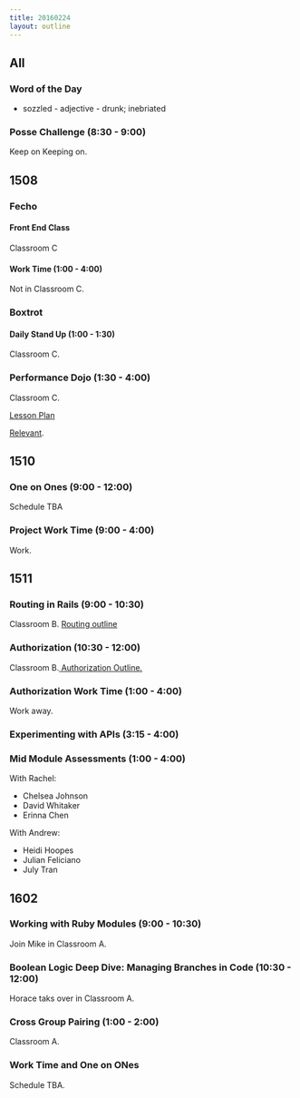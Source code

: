 ```yaml
---
title: 20160224
layout: outline
---
```


## All

### Word of the Day

* sozzled - adjective - drunk; inebriated

### Posse Challenge (8:30 - 9:00)

Keep on Keeping on.

## 1508

### Fecho

#### Front End Class

Classroom C

#### Work Time (1:00 - 4:00)

Not in Classroom C.

### Boxtrot

#### Daily Stand Up (1:00 - 1:30)

Classroom C.

### Performance Dojo (1:30 - 4:00)

Classroom C.

[Lesson Plan](https://github.com/turingschool/lesson_plans/blob/master/ruby_04-apis_and_scalability/blogger_performance_workshop.markdown)

[Relevant](https://www.youtube.com/watch?v=jhUkGIsKvn0).

## 1510

### One on Ones (9:00 - 12:00)

Schedule TBA

### Project Work Time (9:00 - 4:00)

Work.


## 1511

### Routing in Rails (9:00 - 10:30)

Classroom B. [Routing outline](https://github.com/turingschool/lesson_plans/blob/master/ruby_02-web_applications_with_ruby/routing_in_rails.markdown)

### Authorization (10:30 - 12:00)

Classroom B.[ Authorization Outline. ](https://github.com/turingschool/lesson_plans/blob/master/ruby_02-web_applications_with_ruby/authorization.markdown)

### Authorization Work Time (1:00 - 4:00)

Work away.

### Experimenting with APIs (3:15 - 4:00)

### Mid Module Assessments (1:00 - 4:00)

With Rachel:

* Chelsea Johnson
* David Whitaker
* Erinna Chen

With Andrew:

* Heidi Hoopes
* Julian Feliciano
* July Tran

## 1602

### Working with Ruby Modules (9:00 - 10:30)

Join Mike in Classroom A.

### Boolean Logic Deep Dive: Managing Branches in Code (10:30 - 12:00)

Horace taks over in Classroom A.

### Cross Group Pairing (1:00 - 2:00)

Classroom A.

### Work Time and One on ONes

Schedule TBA.
